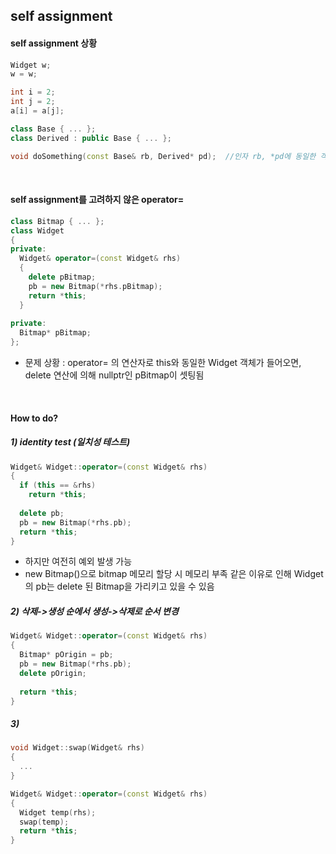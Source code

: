 ## self assignment

#### self assignment 상황
```c++
Widget w;
w = w;
```
```c++
int i = 2;
int j = 2;
a[i] = a[j];
```
```c++
class Base { ... };
class Derived : public Base { ... };

void doSomething(const Base& rb, Derived* pd);  //인자 rb, *pd에 동일한 객체를 받을 수 있음
```
</br>

#### self assignment를 고려하지 않은 operator=
```c++
class Bitmap { ... };
class Widget
{
private:
  Widget& operator=(const Widget& rhs)
  {
    delete pBitmap;
    pb = new Bitmap(*rhs.pBitmap);
    return *this;
  }
  
private:
  Bitmap* pBitmap;
};
```
- 문제 상황 : operator= 의 연산자로 this와 동일한 Widget 객체가 들어오면, delete 연산에 의해 nullptr인 pBitmap이 셋팅됨
</br>

#### How to do?
##### 1) identity test (일치성 테스트)
```c++
Widget& Widget::operator=(const Widget& rhs)
{
  if (this == &rhs)
    return *this;
  
  delete pb;
  pb = new Bitmap(*rhs.pb);
  return *this;
}
```
- 하지만 여전히 예외 발생 가능
- new Bitmap()으로 bitmap 메모리 할당 시 메모리 부족 같은 이유로 인해 Widget의 pb는 delete 된 Bitmap을 가리키고 있을 수 있음
##### 2) 삭제->생성 순에서 생성->삭제로 순서 변경
```c++
Widget& Widget::operator=(const Widget& rhs)
{
  Bitmap* pOrigin = pb;
  pb = new Bitmap(*rhs.pb);
  delete pOrigin;
  
  return *this;
}
```

##### 3)
```c++
void Widget::swap(Widget& rhs)
{
  ...
}

Widget& Widget::operator=(const Widget& rhs)
{
  Widget temp(rhs);
  swap(temp);
  return *this;
}
```
